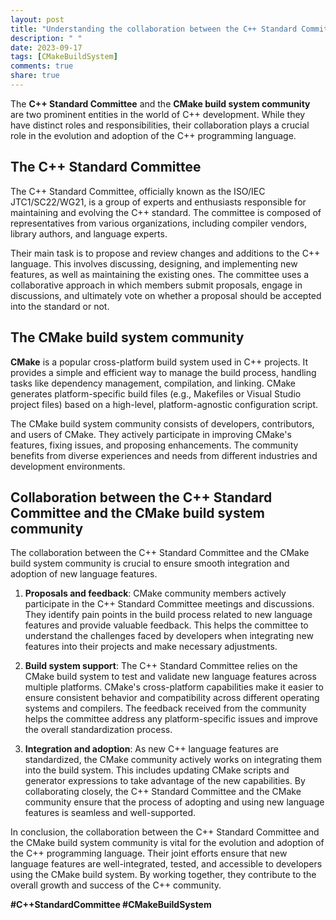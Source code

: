 ```yaml
---
layout: post
title: "Understanding the collaboration between the C++ Standard Committee and the CMake build system community"
description: " "
date: 2023-09-17
tags: [CMakeBuildSystem]
comments: true
share: true
---
```


The **C++ Standard Committee** and the **CMake build system community** are two prominent entities in the world of C++ development. While they have distinct roles and responsibilities, their collaboration plays a crucial role in the evolution and adoption of the C++ programming language.

## The C++ Standard Committee

The C++ Standard Committee, officially known as the ISO/IEC JTC1/SC22/WG21, is a group of experts and enthusiasts responsible for maintaining and evolving the C++ standard. The committee is composed of representatives from various organizations, including compiler vendors, library authors, and language experts.

Their main task is to propose and review changes and additions to the C++ language. This involves discussing, designing, and implementing new features, as well as maintaining the existing ones. The committee uses a collaborative approach in which members submit proposals, engage in discussions, and ultimately vote on whether a proposal should be accepted into the standard or not.

## The CMake build system community

**CMake** is a popular cross-platform build system used in C++ projects. It provides a simple and efficient way to manage the build process, handling tasks like dependency management, compilation, and linking. CMake generates platform-specific build files (e.g., Makefiles or Visual Studio project files) based on a high-level, platform-agnostic configuration script.

The CMake build system community consists of developers, contributors, and users of CMake. They actively participate in improving CMake's features, fixing issues, and proposing enhancements. The community benefits from diverse experiences and needs from different industries and development environments.

## Collaboration between the C++ Standard Committee and the CMake build system community

The collaboration between the C++ Standard Committee and the CMake build system community is crucial to ensure smooth integration and adoption of new language features.

1. **Proposals and feedback**: CMake community members actively participate in the C++ Standard Committee meetings and discussions. They identify pain points in the build process related to new language features and provide valuable feedback. This helps the committee to understand the challenges faced by developers when integrating new features into their projects and make necessary adjustments.

2. **Build system support**: The C++ Standard Committee relies on the CMake build system to test and validate new language features across multiple platforms. CMake's cross-platform capabilities make it easier to ensure consistent behavior and compatibility across different operating systems and compilers. The feedback received from the community helps the committee address any platform-specific issues and improve the overall standardization process.

3. **Integration and adoption**: As new C++ language features are standardized, the CMake community actively works on integrating them into the build system. This includes updating CMake scripts and generator expressions to take advantage of the new capabilities. By collaborating closely, the C++ Standard Committee and the CMake community ensure that the process of adopting and using new language features is seamless and well-supported.

In conclusion, the collaboration between the C++ Standard Committee and the CMake build system community is vital for the evolution and adoption of the C++ programming language. Their joint efforts ensure that new language features are well-integrated, tested, and accessible to developers using the CMake build system. By working together, they contribute to the overall growth and success of the C++ community.

**#C++StandardCommittee #CMakeBuildSystem**